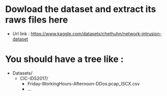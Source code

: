 # Dowload the dataset and extract its raws files here

- Url link : https://www.kaggle.com/datasets/chethuhn/network-intrusion-dataset

# You should have a tree like : 
- Datasets/
  - CIC-IDS2017/
    - Friday-WorkingHours-Afternoon-DDos.pcap_ISCX.csv
    - ...
   
